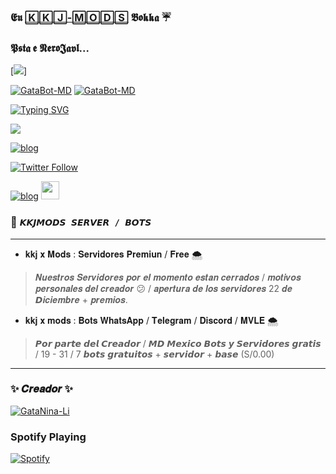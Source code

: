 ### 𝕰𝖚 [🄺🄺🄹-🄼🄾🄳🅂][website] 𝕭𝖔𝖐𝖐𝖆 ☔
### 𝕻𝖘𝖙𝖆 𝖊 𝕹𝖊𝖗𝖔𝕵𝖆𝖛𝖑...
[<img src="https://media.tenor.com/eGVTh8vKAEAAAAAC/itachi.gif">]

[website]:https://www.instagram.com/nero.javl/

<p align="center">
</p>
<a href="#"><img title="GataBot-MD" src="https://img.shields.io/badge/kkjmos eu su opinion vale oro para mi-red?colorA=%&colorBF77F48FF=%F77F48FF&style=for-the-badge"></a> 
<a href="#"><img title="GataBot-MD" src="https://img.shields.io/badge/comunicate conmigo a travez de las siguientes redes-red?colorA=%F77F48FF&colorB=%F77F48FF&style=for-the-badge">
</a>

[![Typing SVG](http://readme-typing-svg.herokuapp.com?font=Fira+Code&weight=100&size=11&pause=435&color=34F6F7&width=435&lines=Redes+de+JAVL+X+KKJ+MODS+%F0%9F%8C%88%E2%9C%A8)](https://git.io/typing-svg)

<a href="https://www.instagram.com/nero.javl/" target="_blank"><img src="https://img.shields.io/badge/-Instagram-%23E4405F?style=for-the-badge&logo=instagram&logoColor=white" target="_blank"></a>


[![blog](https://img.shields.io/badge/YouTube-FF0000?style=for-the-badge&logo=youtube&logoColor=white)
](https://www.youtube.com/@user-it8wp6yl6z)


[![Twitter Follow](https://img.shields.io/twitter/follow/NeroJavl?color=1DA1F2&label=NeroJavl&logo=Twitter&style=for-the-badge)](https://twitter.com/NeroJavl)


	
[![blog](https://img.shields.io/badge/Nero-Wiii-25D366?style=for-the-badge&logo=whatsapp&logoColor=white 
)](https://wa.me/51914595625) <a href="https://api.whatsapp.com/send/?phone=51914595625"> <img src="https://upload.wikimedia.org/wikipedia/commons/thumb/1/19/WhatsApp_logo-color-vertical.svg/1200px-WhatsApp_logo-color-vertical.svg.png" height="29px">

</a>

### 🍒 ```𝙆𝙆𝙅𝙈𝙊𝘿𝙎 𝙎𝙀𝙍𝙑𝙀𝙍 / 𝘽𝙊𝙏𝙎```
-----
* 𝐤𝐤𝐣 𝐱 𝐌𝐨𝐝𝐬 : 𝐒𝐞𝐫𝐯𝐢𝐝𝐨𝐫𝐞𝐬 𝐏𝐫𝐞𝐦𝐢𝐮𝐧 / 𝐅𝐫𝐞𝐞 🌨
> 𝑵𝒖𝒆𝒔𝒕𝒓𝒐𝒔 𝑺𝒆𝒓𝒗𝒊𝒅𝒐𝒓𝒆𝒔 𝒑𝒐𝒓 𝒆𝒍 𝒎𝒐𝒎𝒆𝒏𝒕𝒐 𝒆𝒔𝒕𝒂𝒏 𝒄𝒆𝒓𝒓𝒂𝒅𝒐𝒔 / 𝒎𝒐𝒕𝒊𝒗𝒐𝒔 𝒑𝒆𝒓𝒔𝒐𝒏𝒂𝒍𝒆𝒔 𝒅𝒆𝒍 𝒄𝒓𝒆𝒂𝒅𝒐𝒓 :confused: / 𝒂𝒑𝒆𝒓𝒕𝒖𝒓𝒂 𝒅𝒆 𝒍𝒐𝒔 𝒔𝒆𝒓𝒗𝒊𝒅𝒐𝒓𝒆𝒔 22 𝒅𝒆 𝘿𝒊𝒄𝒊𝒆𝒎𝒃𝒓𝒆 + 𝒑𝒓𝒆𝒎𝒊𝒐𝒔.
* 𝐤𝐤𝐣 𝐱 𝐦𝐨𝐝𝐬 : 𝐁𝐨𝐭𝐬 𝐖𝐡𝐚𝐭𝐬𝐀𝐩𝐩 / 𝐓𝐞𝐥𝐞𝐠𝐫𝐚𝐦 / 𝐃𝐢𝐬𝐜𝐨𝐫𝐝 / 𝐌𝐕𝐋𝐄 🌨
> 𝙋𝙤𝙧 𝙥𝙖𝙧𝙩𝙚 𝙙𝙚𝙡 𝘾𝙧𝙚𝙖𝙙𝙤𝙧 / 𝙈𝘿 𝙈𝙚𝙭𝙞𝙘𝙤 
𝘽𝙤𝙩𝙨 𝙮 𝙎𝙚𝙧𝙫𝙞𝙙𝙤𝙧𝙚𝙨 𝙜𝙧𝙖𝙩𝙞𝙨 / 19 - 31 /
7 𝙗𝙤𝙩𝙨 𝙜𝙧𝙖𝙩𝙪𝙞𝙩𝙤𝙨 + 𝙨𝙚𝙧𝙫𝙞𝙙𝙤𝙧 + 𝙗𝙖𝙨𝙚 (S/0.00)
---
### ✨ 𝑪𝒓𝒆𝒂𝒅𝒐𝒓 ✨ 

 [![GataNina-Li](https://lh3.googleusercontent.com/JUUBM9W8-M-58SrXMmUb-DCMOgXHH99pUx0ebqadqlARchyRLB39F7gnXF8RZB3hfOcSTw=s71)](https://github.com/NeroJavl) 


### Spotify Playing




[![Spotify](https://novatorem-9p0lop30p-nerojavl.vercel.app/api/spotify)](https://open.spotify.com/user/NeroJavl)
